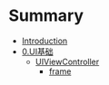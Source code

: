 # Summary

* [Introduction](README.md)
* [0.UI基础](chapter1.md)
   * [UIViewController](uiviewcontroller.md)
       * [frame](frame.md)

